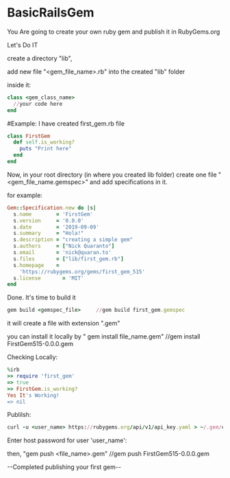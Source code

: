 # BasicRailsGem
You Are going to create your own ruby gem and publish it in RubyGems.org

Let's Do IT

create a directory "lib",

add new file "<gem_file_name>.rb" into the created "lib" folder

inside it:
```ruby
class <gem_class_name>
  //your code here
end
```

#Example: I have created first_gem.rb file
```ruby
class FirstGem
  def self.is_working?
    puts "Print here"
  end
end
```
Now, in your root directory (in where you created lib folder) 
create one file "<gem_file_name.gemspec>" and add specifications in it.

for example:
```ruby
Gem::Specification.new do |s|
  s.name        = 'FirstGem'
  s.version     = '0.0.0'
  s.date        = '2019-09-09'
  s.summary     = "Hola!"
  s.description = "creating a simple gem"
  s.authors     = ["Nick Quaranto"]
  s.email       = 'nick@quaran.to'
  s.files       = ["lib/first_gem.rb"]
  s.homepage    =
    'https://rubygems.org/gems/first_gem_515'
  s.license       = 'MIT'
end
```
Done. It's time to build it
```ruby
gem build <gemspec_file>     //gem build first_gem.gemspec
```
it will create a file with extension ".gem"

you can install it locally by " gem install file_name.gem"     //gem install FirstGem515-0.0.0.gem

Checking Locally:
```ruby
%irb
>> require 'first_gem'
=> true
>> FirstGem.is_working?
Yes It's Working!
=> nil
```
Publilsh:
```ruby
curl -u <user_name> https://rubygems.org/api/v1/api_key.yaml > ~/.gem/credentials; chmod 0600 ~/.gem/credentials 
```
Enter host password for user 'user_name':

then, "gem push <file_name>.gem"  //gem push FirstGem515-0.0.0.gem

--Completed publishing your first gem--
